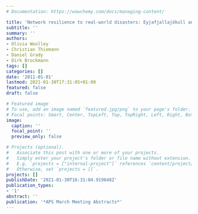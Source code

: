 ```yaml
---
# Documentation: https://wowchemy.com/docs/managing-content/

title: 'Network resilience to real-world disasters: Eyjafjallajökull and 9/11'
subtitle: ''
summary: ''
authors:
- Olivia Woolley
- Christian Thiemann
- Daniel Grady
- Dirk Brockmann
tags: []
categories: []
date: '2011-01-01'
lastmod: 2021-01-30T17:31:05+01:00
featured: false
draft: false

# Featured image
# To use, add an image named `featured.jpg/png` to your page's folder.
# Focal points: Smart, Center, TopLeft, Top, TopRight, Left, Right, BottomLeft, Bottom, BottomRight.
image:
  caption: ''
  focal_point: ''
  preview_only: false

# Projects (optional).
#   Associate this post with one or more of your projects.
#   Simply enter your project's folder or file name without extension.
#   E.g. `projects = ["internal-project"]` references `content/project/deep-learning/index.md`.
#   Otherwise, set `projects = []`.
projects: []
publishDate: '2021-01-30T16:31:04.919648Z'
publication_types:
- '1'
abstract: ''
publication: '*APS March Meeting Abstracts*'
---
```

